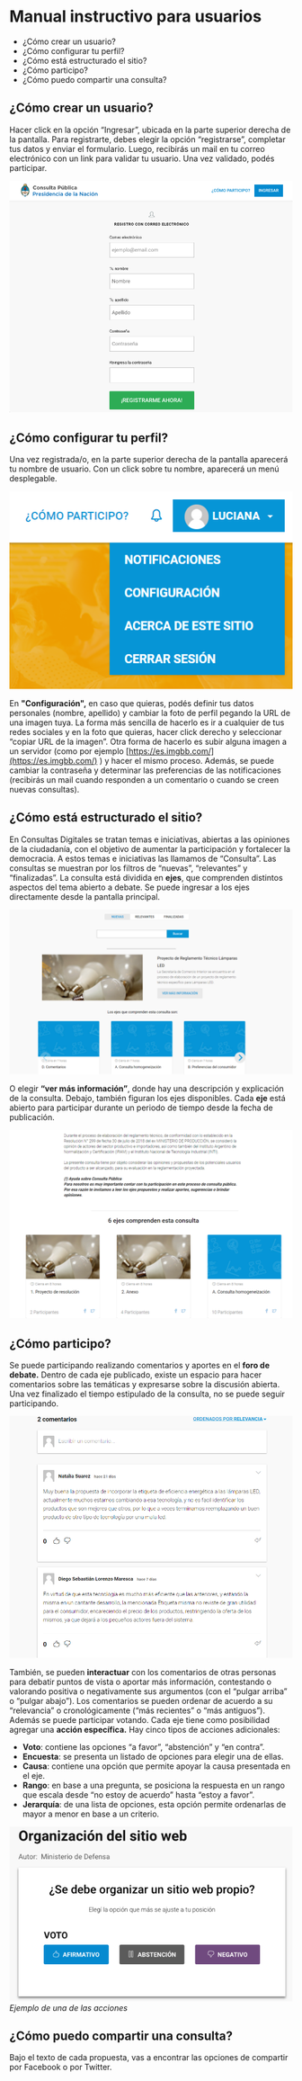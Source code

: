 # Manual instructivo para usuarios 

* ¿Cómo crear un usuario?
* ¿Cómo configurar tu perfil?
* ¿Cómo está estructurado el sitio?
* ¿Cómo participo?
* ¿Cómo puedo compartir una consulta?


## ¿Cómo crear un usuario?
Hacer click en la opción “Ingresar”, ubicada en la parte superior derecha de la pantalla. Para registrarte, debes elegir la opción “registrarse”, completar tus datos y enviar el formulario. Luego, recibirás un mail en tu correo electrónico con un link para validar tu usuario. Una vez validado, podés participar.

![Imagen](/docs/usuario-manual/image1.png?raw=true)

## ¿Cómo configurar tu perfil?
Una vez registrada/o, en la parte superior derecha de la pantalla aparecerá tu nombre de usuario. Con un click sobre tu nombre, aparecerá un menú desplegable.

![Imagen](/docs/usuario-manual/image2.png?raw=true)

En **"Configuración",** en caso que quieras, podés definir tus datos personales (nombre, apellido) y cambiar la foto de perfil pegando la URL de una imagen tuya. La forma más sencilla de hacerlo es ir a cualquier de tus redes sociales y en la foto que quieras, hacer click derecho y seleccionar “copiar URL de la imagen”. Otra forma de hacerlo es subir alguna imagen a un servidor (como por ejemplo [https://es.imgbb.com/](https://es.imgbb.com/) ) y hacer el mismo proceso. Además, se puede cambiar la contraseña y determinar las preferencias de las notificaciones (recibirás un mail cuando responden a un comentario o cuando se creen nuevas consultas).

## ¿Cómo está estructurado el sitio?
En Consultas Digitales se tratan temas e iniciativas, abiertas a las opiniones de la ciudadanía, con el objetivo de aumentar la participación y fortalecer la democracia. A estos temas e iniciativas las llamamos de “Consulta”.
Las consultas se muestran por los filtros de “nuevas”, “relevantes” y “finalizadas”. La consulta está dividida en **ejes**, que comprenden distintos aspectos del tema abierto a debate. Se puede ingresar a los ejes directamente desde la pantalla principal.

![Imagen](/docs/usuario-manual/image3.png?raw=true)

O elegir **“ver más información”**, donde hay una descripción y explicación de la consulta. Debajo, también figuran los  ejes disponibles.
Cada **eje** está abierto para participar durante un periodo de tiempo desde la fecha de publicación.

![Imagen](/docs/usuario-manual/image4.png?raw=true)

## ¿Cómo participo?

Se puede participando realizando comentarios y aportes en el **foro de debate.** Dentro de cada eje publicado, existe un espacio para hacer comentarios sobre las temáticas y expresarse sobre la discusión abierta. Una vez finalizado el tiempo estipulado de la consulta, no se puede seguir participando.

![Imagen](/docs/usuario-manual/image5.png?raw=true)

También, se pueden **interactuar** con los comentarios de otras personas para debatir puntos de vista o aportar más información, contestando o valorando positiva o negativamente sus argumentos (con el “pulgar arriba” o “pulgar abajo”). Los comentarios se pueden ordenar de acuerdo a su “relevancia” o cronológicamente (“más recientes” o “más antiguos”).
Además se puede participar votando. Cada eje tiene como posibilidad agregar una **acción específica.** Hay cinco tipos de acciones adicionales:

 - **Voto**: contiene las opciones “a favor”, “abstención” y “en contra”.
 - **Encuesta**: se presenta un listado de opciones para elegir una de ellas.
 - **Causa**: contiene una opción que permite apoyar la causa presentada en el eje.
 - **Rango**: en base a una pregunta, se posiciona la respuesta en un rango que escala desde “no estoy de acuerdo” hasta “estoy a favor”.
 - **Jerarquía**: de una lista de opciones, esta opción permite ordenarlas de mayor a menor en base a un criterio.

![Imagen](/docs/usuario-manual/image6.png?raw=true)
*Ejemplo de una de las acciones*

## ¿Cómo puedo compartir una consulta?
Bajo el texto de cada propuesta, vas a encontrar las opciones de compartir por Facebook o por Twitter.
